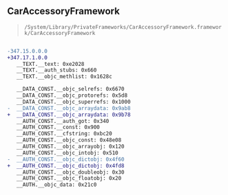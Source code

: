 ## CarAccessoryFramework

> `/System/Library/PrivateFrameworks/CarAccessoryFramework.framework/CarAccessoryFramework`

```diff

-347.15.0.0.0
+347.17.1.0.0
   __TEXT.__text: 0xe2028
   __TEXT.__auth_stubs: 0x660
   __TEXT.__objc_methlist: 0x1628c

   __DATA_CONST.__objc_selrefs: 0x6670
   __DATA_CONST.__objc_protorefs: 0x5d8
   __DATA_CONST.__objc_superrefs: 0x1000
-  __DATA_CONST.__objc_arraydata: 0x9ab8
+  __DATA_CONST.__objc_arraydata: 0x9b78
   __AUTH_CONST.__auth_got: 0x340
   __AUTH_CONST.__const: 0x900
   __AUTH_CONST.__cfstring: 0xbc20
   __AUTH_CONST.__objc_const: 0x48e08
   __AUTH_CONST.__objc_arrayobj: 0x120
   __AUTH_CONST.__objc_intobj: 0x510
-  __AUTH_CONST.__objc_dictobj: 0x4f60
+  __AUTH_CONST.__objc_dictobj: 0x4fd8
   __AUTH_CONST.__objc_doubleobj: 0x30
   __AUTH_CONST.__objc_floatobj: 0x20
   __AUTH.__objc_data: 0x21c0

```
